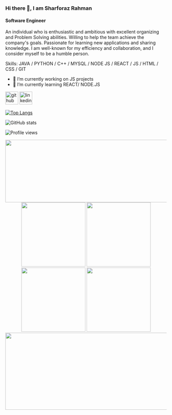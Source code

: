 ### Hi there 👋, I am Sharforaz Rahman
#### Software Engineer
An individual who is enthusiastic and ambitious with excellent organizing and Problem Solving abilities. Willing to help the team achieve the company's goals. Passionate for learning new applications and sharing knowledge. I am well-known for my efficiency and
collaboration, and I consider myself to be a humble person.

Skills: JAVA / PYTHON / C++ / MYSQL / NODE JS / REACT / JS / HTML / CSS / GIT

- 🔭 I’m currently working on JS projects 
- 🌱 I’m currently learning REACT/ NODE.JS 


[<img src='https://cdn.jsdelivr.net/npm/simple-icons@3.0.1/icons/github.svg' alt='github' height='40'>](https://github.com/SharforazRahman)  [<img src='https://cdn.jsdelivr.net/npm/simple-icons@3.0.1/icons/linkedin.svg' alt='linkedin' height='40'>](https://www.linkedin.com/in/SharforazRahman/)  

[![Top Langs](https://github-readme-stats.vercel.app/api/top-langs/?username=SharforazRahman)](https://github.com/anuraghazra/github-readme-stats)

![GitHub stats](https://github-readme-stats.vercel.app/api?username=SharforazRahman&show_icons=true&count_private=true)  

![Profile views](https://gpvc.arturio.dev/SharforazRahman)  

<div align="center">
  
<img height="195" width="1000" src="http://github-profile-summary-cards.vercel.app/api/cards/profile-details?username=Sharforaz Rahman&theme=solarized_dark" />
<img height="200" src="http://github-profile-summary-cards.vercel.app/api/cards/repos-per-language?username=SharforazRahman&theme=solarized_dark" />
<img height="200" src="http://github-profile-summary-cards.vercel.app/api/cards/most-commit-language?username=SharforazRahman&theme=solarized_dark" />
<img height="200" src="http://github-profile-summary-cards.vercel.app/api/cards/stats?username=SharforazRahman&theme=solarized_dark" />
<img height="200" src="http://github-profile-summary-cards.vercel.app/api/cards/productive-time?username=SharforazRahman&theme=solarized_dark&utcOffset=8" />
<img height="240" width="1000" src="https://github-readme-activity-graph.cyclic.app/graph?username=SharforazRahman&bg_color=073642&color=2487cc&line=859900&point=ffc83d&area=true&hide_border=true" />
  
</div>
